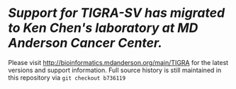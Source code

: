 # *Support for TIGRA-SV has migrated to Ken Chen's laboratory at MD Anderson Cancer Center.*
Please visit http://bioinformatics.mdanderson.org/main/TIGRA for the latest versions and support information.
Full source history is still maintained in this repository via `git checkout b736119`
